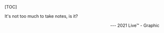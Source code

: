 [TOC]

It's not too much to take notes, is it?

<p style="text-align:right">--- 2021 Live™ - Graphic</p>
